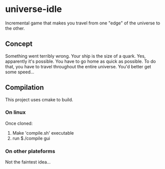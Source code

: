 # universe-idle
Incremental game that makes you travel from one "edge" of the universe to the other.

## Concept
Something went terribly wrong.
Your ship is the size of a quark.
Yes, apparently it's possible.
You have to go home as quick as possible.
To do that, you have to travel throughout the entire universe.
You'd better get some speed...
## Compilation
This project uses cmake to build.
### On linux
Once cloned:
1. Make 'compile.sh' executable
2. run $./compile gui
### On other plateforms
Not the faintest idea...